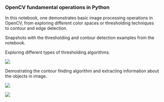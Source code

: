 ### OpenCV fundamental operations in Python ###

In this notebook, one demonstrates basic image processing operations in OpenCV, from exploring different color spaces or thresholding techniques to contour and edge detection.

Snapshots with the thresholding and contour detection examples from the notebook.

Exploring different types of thresholding algorithms.
<p align="left">
  <img src="https://user-images.githubusercontent.com/88616177/142469877-e554d2d4-1b71-40a3-b14d-e21e01691b12.png">
</p>

Demostrating the contour finding algorithm and extracting information about the objects in image.
<p align="left">
  <img src="https://user-images.githubusercontent.com/88616177/142470668-02a3dab7-5f5c-498c-88c4-f95d2979ce0a.png">
</p>

<p align="left">
  <img src="https://user-images.githubusercontent.com/88616177/142470759-fc777b4e-44c3-43e8-a850-536a407e6c2b.png">
</p>
